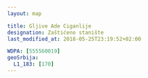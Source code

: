 ```yaml
---
layout: map

title: Gljive Ade Ciganlije
designation: Zaštićeno stanište
last_modified_at: 2018-05-25T23:19:52+02:00

WDPA: [555560019]
geoSrbija:
  L1_183: [170]
---
```

